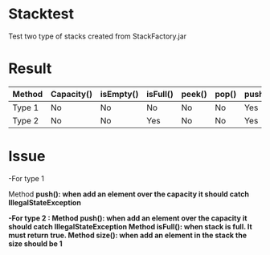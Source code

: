 # Stacktest

Test two type of stacks created from StackFactory.jar

# Result

| Method  | Capacity() | isEmpty() | isFull() | peek() | pop() | push() | size() |
|---------|------------|-----------|----------|--------|-------|--------|--------|
| Type 1  | No         | No        | No       | No     | No    | Yes    | No     |
| Type 2  | No         | No        | Yes      | No     | No    | Yes    | Yes    |

# Issue
-For type 1 

Method <b>push()<b>:
when add an element over the capacity it should catch <b>IllegalStateException<b>

-For type 2 :
Method <b>push()<b>:
when add an element over the capacity it should catch <b>IllegalStateException<b>
Method <b>isFull()<b>:
when stack is full. It must return true.
Method <b>size()<b>:
when add an element in the stack the size should be 1
